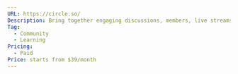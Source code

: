 ```yaml
---
URL: https://circle.so/
Description: Bring together engaging discussions, members, live streams, chat, events, and memberships — all in one place, all under your own brand.
Tag:
  - Community
  - Learning
Pricing:
  - Paid
Price: starts from $39/month
---
```

